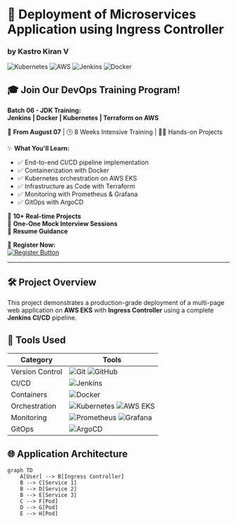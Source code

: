 # 🚀 Deployment of Microservices Application using Ingress Controller

### by Kastro Kiran V

![Kubernetes](https://img.shields.io/badge/kubernetes-%23326ce5.svg?style=for-the-badge&logo=kubernetes&logoColor=white)
![AWS](https://img.shields.io/badge/AWS-%23FF9900.svg?style=for-the-badge&logo=amazon-aws&logoColor=white)
![Jenkins](https://img.shields.io/badge/jenkins-%232C5263.svg?style=for-the-badge&logo=jenkins&logoColor=white)
![Docker](https://img.shields.io/badge/docker-%230db7ed.svg?style=for-the-badge&logo=docker&logoColor=white)

## 🎓 Join Our DevOps Training Program!

**Batch 06 - JDK Training:**  
**Jenkins | Docker | Kubernetes | Terraform on AWS**

📅 **From August 07** | 🕒 8 Weeks Intensive Training | 👨‍💻 Hands-on Projects

✨ **What You'll Learn:**
- ✅ End-to-end CI/CD pipeline implementation
- ✅ Containerization with Docker
- ✅ Kubernetes orchestration on AWS EKS
- ✅ Infrastructure as Code with Terraform
- ✅ Monitoring with Prometheus & Grafana
- ✅ GitOps with ArgoCD

🔹 **10+ Real-time Projects**  
🔹 **One-One Mock Interview Sessions**  
🔹 **Resume Guidance**

📌 **Register Now:**  
[![Register Button](https://img.shields.io/badge/REGISTER_NOW-%23007EC6.svg?style=for-the-badge&logo=google-forms&logoColor=white)](https://forms.gle/rr7CKbG7Wu4Zdoit7)

---

## 🛠️ Project Overview

This project demonstrates a production-grade deployment of a multi-page web application on **AWS EKS** with **Ingress Controller** using a complete **Jenkins CI/CD** pipeline.

## 🔧 Tools Used

| Category        | Tools                                                                                      |
|-----------------|-------------------------------------------------------------------------------------------|
| Version Control | ![Git](https://img.shields.io/badge/git-%23F05033.svg?style=flat&logo=git&logoColor=white) ![GitHub](https://img.shields.io/badge/github-%23121011.svg?style=flat&logo=github&logoColor=white) |
| CI/CD           | ![Jenkins](https://img.shields.io/badge/jenkins-%232C5263.svg?style=flat&logo=jenkins&logoColor=white) |
| Containers      | ![Docker](https://img.shields.io/badge/docker-%230db7ed.svg?style=flat&logo=docker&logoColor=white) |
| Orchestration   | ![Kubernetes](https://img.shields.io/badge/kubernetes-%23326ce5.svg?style=flat&logo=kubernetes&logoColor=white) ![AWS EKS](https://img.shields.io/badge/AWS_EKS-%23FF9900.svg?style=flat&logo=amazon-aws&logoColor=white) |
| Monitoring      | ![Prometheus](https://img.shields.io/badge/Prometheus-E6522C?style=flat&logo=Prometheus&logoColor=white) ![Grafana](https://img.shields.io/badge/grafana-%23F46800.svg?style=flat&logo=grafana&logoColor=white) |
| GitOps          | ![ArgoCD](https://img.shields.io/badge/ArgoCD-EF7B4D?style=flat&logo=argo&logoColor=white) |

## 🌐 Application Architecture

```mermaid
graph TD
    A[User] --> B[Ingress Controller]
    B --> C[Service 1]
    B --> D[Service 2]
    B --> E[Service 3]
    C --> F[Pod]
    D --> G[Pod]
    E --> H[Pod]
